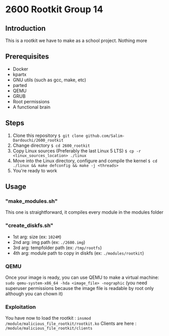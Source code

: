 # 2600 Rootkit Group 14

## Introduction
This is a rootkit we have to make as a school project. Nothing more

## Prerequisites
- Docker
- kpartx
- GNU utils (such as gcc, make, etc)
- parted
- QEMU
- GRUB
- Root permissions
- A functional brain

## Steps
1. Clone this repository 
`$ git clone github.com/Salim-Dardouchi/2600_rootkit`
2. Change directory 
`$ cd 2600_rootkit`
3. Copy Linux sources (Preferably the last Linux 5 LTS)
`$ cp -r <linux_sources_location> ./linux`
4. Move into the Linux directory, configure and compile the kernel
`$ cd ./linux && make defconfig && make -j <threads>`
5. You're ready to work

## Usage

### "make_modules.sh"
This one is straightforward, it compiles every module in the modules folder

### "create_diskfs.sh"
- 1st arg: size (ex: `1024M`)
- 2nd arg: img path (ex: `./2600.img`)
- 3rd arg: tempfolder path (ex: `/tmp/rootfs`)
- 4th arg: module path to copy in diskfs (ex: `./modules/rootkit`)

### QEMU
Once your image is ready, you can use QEMU to make a virtual machine:
`sudo qemu-system-x86_64 -hda <image_file> -nographic`
(you need superuser permissions because the image file is readable by root only although you can chown it)

### Exploitation
You have now to load the rootkit : `insmod /module/malicious_file_rootkit/rootkit.ko`
Clients are here : `/module/malicious_file_rootkit/clients`

